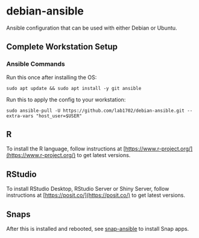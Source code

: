 # debian-ansible

Ansible configuration that can be used with either Debian or Ubuntu.

## Complete Workstation Setup

### Ansible Commands

Run this once after installing the OS:

    sudo apt update && sudo apt install -y git ansible

Run this to apply the config to your workstation:

    sudo ansible-pull -U https://github.com/lab1702/debian-ansible.git --extra-vars "host_user=$USER"

## R

To install the R language, follow instructions at [https://www.r-project.org/](https://www.r-project.org/) to get latest versions.

## RStudio

To install RStudio Desktop, RStudio Server or Shiny Server, follow instructions at [https://posit.co/](https://posit.co/) to get latest versions.

## Snaps

After this is installed and rebooted, see [snap-ansible](https://github.com/lab1702/snap-ansible) to install Snap apps.

